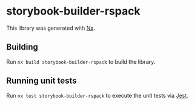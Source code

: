 # storybook-builder-rspack

This library was generated with [Nx](https://nx.dev).

## Building

Run `nx build storybook-builder-rspack` to build the library.

## Running unit tests

Run `nx test storybook-builder-rspack` to execute the unit tests via [Jest](https://jestjs.io).
